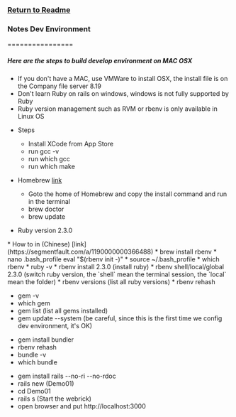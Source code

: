 ### [Return to Readme](../README.md#devenv)
### Notes Dev Environment
================
##### Here are the steps to build develop environment on MAC OSX

* If you don't have a MAC, use VMWare to install OSX, the install file is on the Company file server 8.19
* Don't learn Ruby on rails on windows, windows is not fully supported by Ruby
* Ruby version management such as RVM or rbenv is only available in Linux OS


<a name="steps"/>

* Steps
	* Install XCode from App Store
	* run gcc -v
	* run which gcc
	* run which make

* Homebrew [link](http://brew.sh/)
	* Goto the home of Homebrew and copy the install command and run in the terminal 
	* brew doctor
	* brew update

* Ruby version 2.3.0

<a name="rbenv"/>
* How to in (Chinese) [link](https://segmentfault.com/a/1190000000366488)
* brew install rbenv
* nano .bash_profile		eval "$(rbenv init -)"
* source ~/.bash_profile
* which rbenv
* ruby -v
* rbenv install 2.3.0 					(install ruby)
* rbenv shell/local/global 2.3.0		(switch ruby version, the `shell` mean the terminal session, the `local` mean the folder)
* rbenv versions 						(list all ruby versions)
* rbenv rehash

<a name="gem">

* gem -v
* which gem
* gem list					(list all gems installed)
* gem update --system		(be careful, since this is the first time we config dev environment, it's OK)

<a name="bundler"/>

* gem install bundler
* rbenv rehash
* bundle -v
* which bundle

<a name="rails"/>

* gem install rails --no-ri --no-rdoc
* rails new (Demo01)
* cd Demo01
* rails s 					(Start the webrick)
* open browser and put http://localhost:3000
